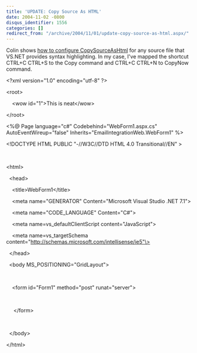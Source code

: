```yaml
---
title: 'UPDATE: Copy Source As HTML'
date: 2004-11-02 -0800
disqus_identifier: 1556
categories: []
redirect_from: "/archive/2004/11/01/update-copy-source-as-html.aspx/"
---
```


Colin shows [how to configure
CopySourceAsHtml](http://www.jtleigh.com/people/colin/blog/archives/2004/10/copysourceashtm_1.html)
for any source file that VS.NET provides syntax highlighting. In my
case, I've mapped the shortcut CTRL+C CTRL+S to the Copy command and
CTRL+C CTRL+N to CopyNow command.

\<?xml version="1.0" encoding="utf-8" ?\>

\<root\>

    \<wow id="1"\>This is neat\</wow\>

\</root\>

\<%@ Page language="c\#" Codebehind="WebForm1.aspx.cs"
AutoEventWireup="false" Inherits="EmailIntegrationWeb.WebForm1" %\>

\<!DOCTYPE HTML PUBLIC "-//W3C//DTD HTML 4.0 Transitional//EN" \>

 

\<html\>

  \<head\>

    \<title\>WebForm1\</title\>

    \<meta name="GENERATOR" Content="Microsoft Visual Studio .NET 7.1"\>

    \<meta name="CODE\_LANGUAGE" Content="C\#"\>

    \<meta name=vs\_defaultClientScript content="JavaScript"\>

    \<meta name=vs\_targetSchema
content="http://schemas.microsoft.com/intellisense/ie5"\>

  \</head\>

  \<body MS\_POSITIONING="GridLayout"\>

   

    \<form id="Form1" method="post" runat="server"\>

 

     \</form\>

   

  \</body\>

\</html\>

